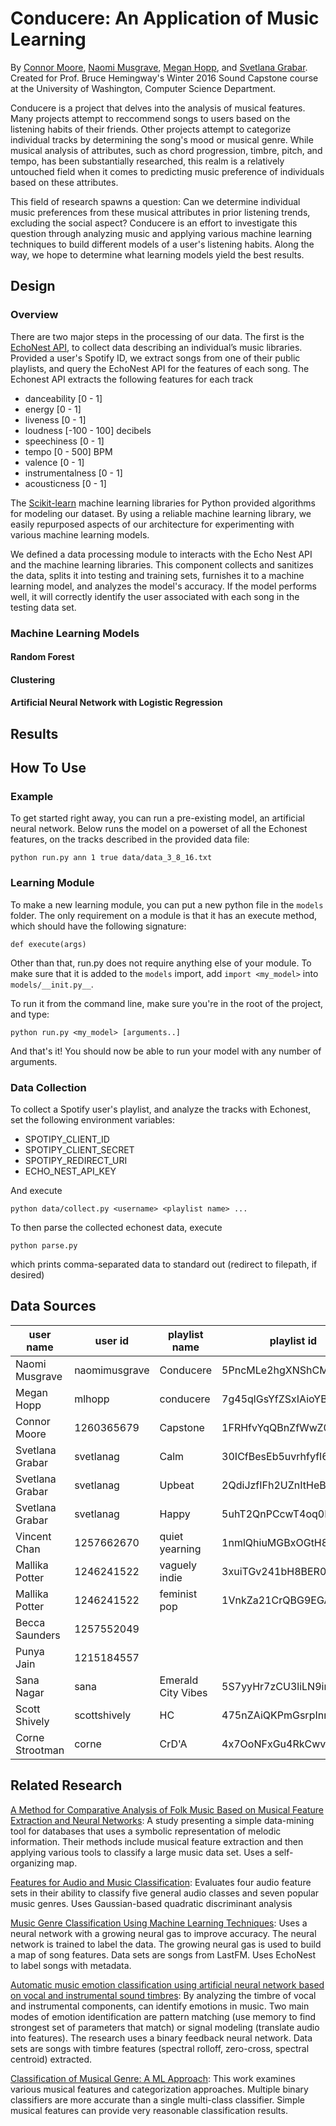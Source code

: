 # Conducere: An Application of Music Learning
By [Connor Moore](https://www.linkedin.com/in/connor-moore-190a30a3), [Naomi Musgrave](), [Megan Hopp](https://www.linkedin.com/in/hoppm), and [Svetlana Grabar](https://www.linkedin.com/in/svetlana-grabar-71aa6a83). Created for Prof. Bruce Hemingway's Winter 2016 Sound Capstone course at the University of Washington, Computer Science Department.

Conducere is a project that delves into the analysis of musical features. Many projects attempt to reccommend songs to users based on the listening habits of their friends. Other projects attempt to categorize individual tracks by determining the song's mood or musical genre. While musical analysis of attributes, such as chord progression, timbre, pitch, and tempo, has been substantially researched, this realm is a relatively untouched field when it comes to predicting music preference of individuals based on these attributes. 

This field of research spawns a question: Can we determine individual music preferences from these musical attributes in prior listening trends, excluding the social aspect? Conducere is an effort to investigate this question through analyzing music and applying various machine learning techniques to build different models of a user's listening habits. Along the way, we hope to determine what learning models yield the best results.

## Design

### Overview
There are two major steps in the processing of our data. The first is the [EchoNest API](https://github.com/echonest/pyechonest), to collect data describing an individual’s music libraries. Provided a user's Spotify ID, we extract songs from one of their public playlists, and query the EchoNest API for the features of each song. The Echonest API extracts the following features for each track

* danceability      [0 - 1]
* energy            [0 - 1]
* liveness          [0 - 1]
* loudness          [-100 - 100] decibels
* speechiness       [0 - 1]
* tempo             [0 - 500] BPM
* valence           [0 - 1]
* instrumentalness  [0 - 1]
* acousticness      [0 - 1]

The [Scikit-learn](http://scikit-learn.org/) machine learning libraries for Python provided algorithms for modeling our dataset. By using a reliable machine learning library, we easily repurposed aspects of our architecture for experimenting with various machine learning models.

We defined a data processing module to interacts with the Echo Nest API and the machine learning libraries. This component collects and sanitizes the data, splits it into testing and training sets, furnishes it to a machine learning model, and analyzes the model's accuracy. If the model performs well, it will correctly identify the user associated with each song in the testing data set.

### Machine Learning Models

#### Random Forest


#### Clustering


#### Artificial Neural Network with Logistic Regression


## Results


## How To Use

### Example

To get started right away, you can run a pre-existing model, an artificial neural network. Below runs the model on a powerset of all the Echonest features, on the tracks described in the provided data file:

```
python run.py ann 1 true data/data_3_8_16.txt
```

### Learning Module

To make a new learning module, you can put a new python file in the `models` folder.
The only requirement on a module is that it has an execute method, which should have
the following signature:

```
def execute(args)
```

Other than that, run.py does not require anything else of your module. To make sure
that it is added to the `models` import, add `import <my_model>` into `models/__init.py__`.

To run it from the command line, make sure you're in the root of the project, and type:
```
python run.py <my_model> [arguments..]
```
And that's it! You should now be able to run your model with any number of arguments.

### Data Collection

To collect a Spotify user's playlist, and analyze the tracks with Echonest, set the following environment variables: 

* SPOTIPY_CLIENT_ID
* SPOTIPY_CLIENT_SECRET
* SPOTIPY_REDIRECT_URI
* ECHO_NEST_API_KEY

And execute
```
python data/collect.py <username> <playlist name> ...
```
To then parse the collected echonest data, execute
```
python parse.py
```
which prints comma-separated data to standard out (redirect to filepath, if desired)

## Data Sources

| user name       | user id       | playlist name      | playlist id            |
|-----------------|---------------|--------------------|------------------------|
| Naomi Musgrave  | naomimusgrave | Conducere          | 5PncMLe2hgXNShCMjTczcJ |
| Megan Hopp      | mlhopp        | conducere          | 7g45qlGsYfZSxIAioYBD8N |
| Connor Moore    | 1260365679    | Capstone           | 1FRHfvYqQBnZfWwZ0aXHFB |
| Svetlana Grabar | svetlanag     | Calm               | 30ICfBesEb5uvrhfyfI6DU |
| Svetlana Grabar | svetlanag     | Upbeat             | 2QdiJzfIFh2UZnItHeB3DS |
| Svetlana Grabar | svetlanag     | Happy              | 5uhT2QnPCcwT4oq0KILy76 |
| Vincent Chan    | 1257662670    | quiet yearning     | 1nmlQhiuMGBxOGtH8fz3D2 |
| Mallika Potter  | 1246241522    | vaguely indie      | 3xuiTGv241bH8BER0U9ANo |
| Mallika Potter  | 1246241522    | feminist pop       | 1VnkZa21CrQBG9EGA4Lpxl |
| Becca Saunders  | 1257552049    |                    |                        |
| Punya Jain      | 1215184557    |                    |                        |
| Sana Nagar      | sana          | Emerald City Vibes | 5S7yyHr7zCU3liLN9ina7x |
| Scott Shively   | scottshively  | HC                 | 475nZAiQKPmGsrpInmWcUv |
| Corne Strootman | corne         | CrD'A              | 4x7OoNFxGu4RkCwvQkgMys |

## Related Research

[A Method for Comparative Analysis of Folk Music Based on Musical Feature Extraction and Neural Networks](http://users.jyu.fi/~ptee/publications/2_2001.pdf): A study presenting a simple data-mining tool for databases that uses a symbolic representation of melodic information. Their methods include musical feature extraction and then applying various tools to classify a large music data set. Uses a self-organizing map.

[Features for Audio and Music Classification](https://jscholarship.library.jhu.edu/bitstream/handle/1774.2/22/paper.pdf?sequence=1): Evaluates four audio feature sets in their ability to classify five general audio classes and seven popular music genres. Uses Gaussian-based quadratic discriminant analysis

[Music Genre Classification Using Machine Learning Techniques](https://www.cs.swarthmore.edu/~meeden/cs81/s12/papers/AdrienDannySamPaper.pdf): Uses a neural network with a growing neural gas to improve accuracy. The neural network is trained to label the data. The growing neural gas is used to build a map of song features. Data sets are songs from LastFM. Uses EchoNest to label songs with metadata.

[Automatic music emotion classification using artificial neural network based on vocal and instrumental sound timbres](https://www.researchgate.net/publication/276432106_Automatic_music_emotion_classification_using_artificial_neural_network_based_on_vocal_and_instrumental_sound_timbres): By analyzing the timbre of vocal and instrumental components, can identify emotions in music. Two main modes of emotion identification are pattern matching (use memory to find strongest set of parameters that match) or signal modeling (translate audio into features). The research uses a binary feedback neural network. Data sets are songs with timbre features (spectral rolloff, zero-cross, spectral centroid) extracted.

[Classification of Musical Genre: A ML Approach](http://art.uniroma2.it/research/musicIR/BasSeraStel_ISMIR04.pdf): This work examines various musical features and categorization approaches. Multiple binary classifiers are more accurate than a single multi-class classifier. Simple musical features can provide very reasonable classification results.



